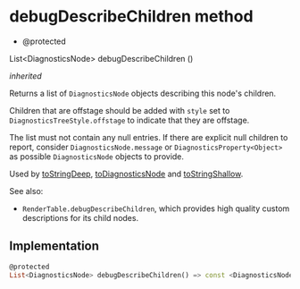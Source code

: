 


# debugDescribeChildren method







- @protected

List&lt;DiagnosticsNode> debugDescribeChildren
()

_<span class="feature">inherited</span>_



<p>Returns a list of <code>DiagnosticsNode</code> objects describing this node's
children.</p>
<p>Children that are offstage should be added with <code>style</code> set to
<code>DiagnosticsTreeStyle.offstage</code> to indicate that they are offstage.</p>
<p>The list must not contain any null entries. If there are explicit null
children to report, consider <code>DiagnosticsNode.message</code> or
<code>DiagnosticsProperty&lt;Object&gt;</code> as possible <code>DiagnosticsNode</code> objects to
provide.</p>
<p>Used by <a href="../../zego_uikit_prebuilt_live_audio_room/ValueNotifierSliderVisibility/toStringDeep.md">toStringDeep</a>, <a href="../../zego_uikit_prebuilt_live_audio_room/ValueNotifierSliderVisibility/toDiagnosticsNode.md">toDiagnosticsNode</a> and <a href="../../zego_uikit_prebuilt_live_audio_room/ValueNotifierSliderVisibility/toStringShallow.md">toStringShallow</a>.</p>
<p>See also:</p>
<ul>
<li><code>RenderTable.debugDescribeChildren</code>, which provides high quality custom
descriptions for its child nodes.</li>
</ul>



## Implementation

```dart
@protected
List<DiagnosticsNode> debugDescribeChildren() => const <DiagnosticsNode>[];
```







